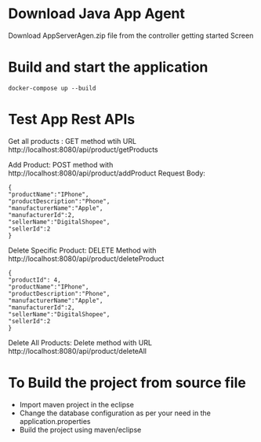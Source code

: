 
# Download Java App Agent
Download AppServerAgen.zip file from the controller getting started Screen 

# Build and start the application


```
docker-compose up --build
```



# Test App Rest APIs

Get all products : GET method wtih URL http://localhost:8080/api/product/getProducts

Add Product: POST method with http://localhost:8080/api/product/addProduct
Request Body:
```
{
"productName":"IPhone",
"productDescription":"Phone",
"manufacturerName":"Apple",
"manufacturerId":2,
"sellerName":"DigitalShopee",
"sellerId":2
}
```
Delete Specific Product: DELETE Method with http://localhost:8080/api/product/deleteProduct
```
{
"productId": 4,
"productName":"IPhone",
"productDescription":"Phone",
"manufacturerName":"Apple",
"manufacturerId":2,
"sellerName":"DigitalShopee",
"sellerId":2
}
```

Delete All Products: Delete method with URL http://localhost:8080/api/product/deleteAll


# To Build the project from source file
- Import maven project in the eclipse
- Change the database configuration as per your need in the application.properties
- Build the project using maven/eclipse
